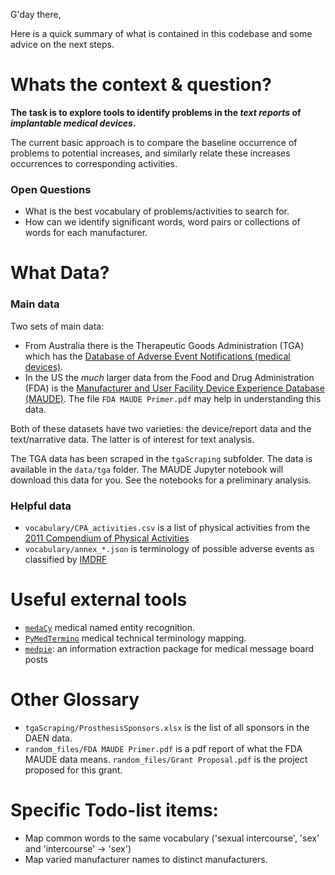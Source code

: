 G'day there,

Here is a quick summary of what is contained in this codebase and some advice on the next steps. 

# Whats the context & question?
**The task is to explore tools to identify problems in the *text reports* of *implantable medical devices*.**

The current basic approach is to compare the baseline occurrence of problems to potential increases, and similarly relate these increases occurrences to corresponding activities.

### Open Questions
- What is the best vocabulary of problems/activities to search for.
- How can we identify significant words, word pairs or collections of words for each manufacturer.

# What Data?
### Main data
Two sets of main data: 
- From Australia there is the Therapeutic Goods Administration (TGA) which has the [Database of Adverse Event Notifications (medical devices)](https://apps.tga.gov.au/Prod/devices/daen-entry.aspx).
- In the US the *much* larger data from the Food and Drug Administration (FDA) is the [Manufacturer and User Facility Device Experience Database (MAUDE)](https://www.fda.gov/medical-devices/mandatory-reporting-requirements-manufacturers-importers-and-device-user-facilities/manufacturer-and-user-facility-device-experience-database-maude). The file `FDA MAUDE Primer.pdf` may help in understanding this data.

Both of these datasets have two varieties: the device/report data and the text/narrative data. The latter is of interest for text analysis.

The TGA data has been scraped in the `tgaScraping` subfolder. The data is available in the `data/tga` folder.
The MAUDE Jupyter notebook will download this data for you. See the notebooks for a preliminary analysis.

### Helpful data
- `vocabulary/CPA_activities.csv` is a list of physical activities from the [2011 Compendium of Physical Activities](https://sites.google.com/site/compendiumofphysicalactivities/home)
- `vocabulary/annex_*.json` is terminology of possible adverse events as classified by [IMDRF](http://imdrf.org/documents/documents.asp)

# Useful external tools
- [`medaCy`](https://github.com/NLPatVCU/medaCy) medical named entity recognition.
- [`PyMedTermino`](https://pypi.org/project/PyMedTermino/) medical technical terminology mapping.
- [`medpie`](https://www.ncbi.nlm.nih.gov/pmc/articles/PMC3289922/): an information extraction package for medical message board posts


# Other Glossary
- `tgaScraping/ProsthesisSponsors.xlsx` is the list of all sponsors in the DAEN data.
- `random_files/FDA MAUDE Primer.pdf` is a pdf report of what the FDA MAUDE data means.
  `random_files/Grant Proposal.pdf` is the project proposed for this grant.



# Specific Todo-list items:
* Map common words to the same vocabulary ('sexual intercourse', 'sex' and 'intercourse' -> 'sex')
* Map varied manufacturer names to distinct manufacturers.